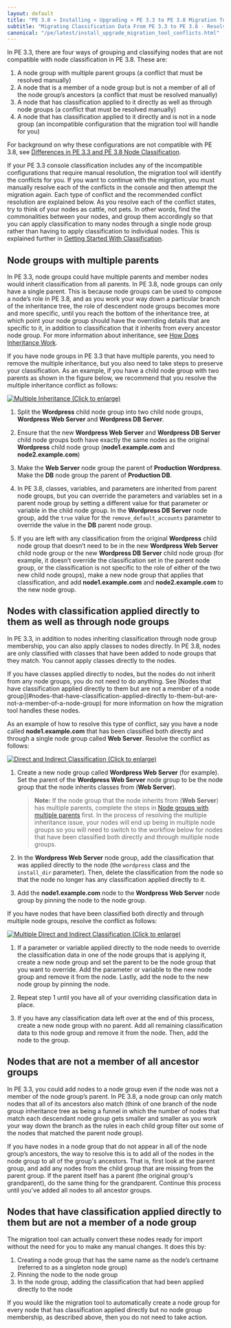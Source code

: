 ```yaml
---
layout: default
title: "PE 3.8 » Installing » Upgrading » PE 3.3 to PE 3.8 Migration Tool"
subtitle: "Migrating Classification Data From PE 3.3 to PE 3.8 - Resolving Conflicts"
canonical: "/pe/latest/install_upgrade_migration_tool_conflicts.html"
---
```


In PE 3.3, there are four ways of grouping and classifying nodes that are not compatible with node classification in PE 3.8. These are:

1. A node group with multiple parent groups (a conflict that must be resolved manually)
2. A node that is a member of a node group but is not a member of all of the node group’s ancestors (a conflict that must be resolved manually)
3. A node that has classification applied to it directly as well as through node groups (a conflict that must be resolved manually)
4. A node that has classification applied to it directly and is not in a node group (an incompatible configuration that the migration tool will handle for you)

For background on why these configurations are not compatible with PE 3.8, see [Differences in PE 3.3 and PE 3.8 Node Classification](./install_upgrade_migration_tool.html#why).

If your PE 3.3 console classification includes any of the incompatible configurations that require manual resolution, the migration tool will identify the conflicts for you. If you want to continue with the migration, you must manually resolve each of the conflicts in the console and then attempt the migration again. Each type of conflict and the recommended conflict resolution are explained below. As you resolve each of the conflict states, try to think of your nodes as cattle, not pets. In other words, find the commonalities between your nodes, and group them accordingly so that you can apply classification to many nodes through a single node group rather than having to apply classification to individual nodes. This is explained further in [Getting Started With Classification](./console_classes_groups_getting_started.html).

## Node groups with multiple parents
In PE 3.3, node groups could have multiple parents and member nodes would inherit classification from all parents. In PE 3.8, node groups can only have a single parent. This is because node groups can be used to compose a node’s role in PE 3.8, and as you work your way down a particular branch of the inheritance tree, the role of descendent node groups becomes more and more specific, until you reach the bottom of the inheritance tree, at which point your node group should have the overriding details that are specific to it, in addition to classification that it inherits from every ancestor node group. For more information about inheritance, see [How Does Inheritance Work](./console_classes_groups_inheritance.html).

If you have node groups in PE 3.3 that have multiple parents, you need to remove the multiple inheritance, but you also need to take steps to preserve your classification. As an example, if you have a child node group with two parents as shown in the figure below, we recommend that you resolve the multiple inheritance conflict as follows:

<a href="./images/pe3.8_migration_multiple_inheritance.svg"><img src="./images/pe3.8_migration_multiple_inheritance.svg" alt="Multiple Inheritance" title="Click to enlarge"> (Click to enlarge)</a>

1. Split the **Wordpress** child node group into two child node groups, **Wordpress Web Server** and **Wordpress DB Server**.

2. Ensure that the new **Wordpress Web Server** and **Wordpress DB Server** child node groups both have exactly the same nodes as the original **Wordpress** child node group (**node1.example.com** and **node2.example.com**)

3. Make the **Web Server** node group the parent of **Production Wordpress**. Make the **DB** node group the parent of **Production DB**.

4. In PE 3.8, classes, variables, and parameters are inherited from parent node groups, but you can override the parameters and variables set in a parent node group by setting a different value for that parameter or variable in the child node group. In the **Wordpress DB Server** node group, add the `true` value for the `remove_default_accounts` parameter to override the value in the **DB** parent node group.

5. If you are left with any classification from the original **Wordpress** child node group that doesn’t need to be in the new **Wordpress Web Server** child node group or the new **Wordpress DB Server** child node group (for example, it doesn’t override the classification set in the parent node group, or the classification is not specific to the role of either of the two new child node groups), make a new node group that applies that classification, and add **node1.example.com** and **node2.example.com** to the new node group.

## Nodes with classification applied directly to them as well as through node groups
In PE 3.3, in addition to nodes inheriting classification through node group membership, you can also apply classes to nodes directly. In PE 3.8, nodes are only classified with classes that have been added to node groups that they match. You cannot apply classes directly to the nodes.

If you have classes applied directly to nodes, but the nodes do not inherit from any node groups, you do not need to do anything. See [Nodes that have classification applied directly to them but are not a member of a node group](#nodes-that-have-classification-applied-directly to-them-but-are-not-a-member-of-a-node-group) for more information on how the migration tool handles these nodes.

As an example of how to resolve this type of conflict, say you have a node called **node1.example.com** that has been classified both directly and through a single node group called **Web Server**. Resolve the conflict as follows:

<a href="./images/pe3.8_migration_direct_indirect_classification.svg"><img src="./images/pe3.8_migration_direct_indirect_classification.svg" alt="Direct and Indirect Classification" title="Click to enlarge"> (Click to enlarge)</a>

1. Create a new node group called **Wordpress Web Server** (for example). Set the parent of the **Wordpress Web Server** node group to be the node group that the node inherits classes from (**Web Server**).

    > **Note:** If the node group that the node inherits from (**Web Server**) has multiple parents, complete the steps in [Node groups with multiple parents]() first. In the process of resolving the multiple inheritance issue, your nodes will end up being in multiple node groups so you will need to switch to the workflow below for nodes that have been classified both directly and through multiple node groups.

2. In the **Wordpress Web Server** node group, add the classification that was applied directly to the node (the `wordpress` class and the `install_dir` parameter). Then, delete the classification from the node so that the node no longer has any classification applied directly to it.

3. Add the **node1.example.com** node to the **Wordpress Web Server** node group by pinning the node to the node group.

If you have nodes that have been classified both directly and through multiple node groups, resolve the conflict as follows:

<a href="./images/pe3.8_migration_direct_multiple_indirect.svg"><img src="./images/pe3.8_migration_direct_multiple_indirect.svg" alt="Multiple Direct and Indirect Classification" title="Click to enlarge"> (Click to enlarge)</a>

1. If a parameter or variable applied directly to the node needs to override the classification data in one of the node groups that is applying it, create a new node group and set the parent to be the node group that you want to override. Add the parameter or variable to the new node group and remove it from the node. Lastly, add the node to the new node group by pinning the node.

2. Repeat step 1 until you have all of your overriding classification data in place.

3. If you have any classification data left over at the end of this process, create a new node group with no parent. Add all remaining classification data to this node group and remove it from the node. Then, add the node to the group.

## Nodes that are not a member of all ancestor groups

In PE 3.3, you could add nodes to a node group even if the node was not a member of the node group’s parent. In PE 3.8, a node group can only match nodes that all of its ancestors also match (think of one branch of the node group inheritance tree as being a funnel in which the number of nodes that match each descendant node group gets smaller and smaller as you work your way down the branch as the rules in each child group filter out some of the nodes that matched the parent node group).

If you have nodes in a node group that do not appear in all of the node group’s ancestors, the way to resolve this is to add all of the nodes in the node group to all of the group's ancestors. That is, first look at the parent group, and add any nodes from the child group that are missing from the parent group. If the parent itself has a parent (the original group's grandparent), do the same thing for the grandparent. Continue this process until you've added all nodes to all ancestor groups.

## Nodes that have classification applied directly to them but are not a member of a node group
The migration tool can actually convert these nodes ready for import without the need for you to make any manual changes. It does this by:

1. Creating a node group that has the same name as the node’s certname (referred to as a singleton node group)
2. Pinning the node to the node group
3. In the node group, adding the classification that had been applied directly to the node

If you would like the migration tool to automatically create a node group for every node that has classification applied directly but no node group membership, as described above, then you do not need to take action.
